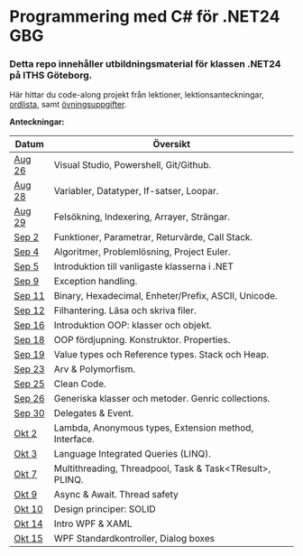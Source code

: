 # Programmering med C# för .NET24 GBG

### Detta repo innehåller utbildningsmaterial för klassen .NET24 på ITHS Göteborg.

Här hittar du code-along projekt från lektioner, lektionsanteckningar, [ordlista](https://github.com/everyloop/NET24-Csharp/blob/master/Lecture-notes/Glossary.md), samt [övningsuppgifter](https://github.com/everyloop/NET24-Csharp/blob/master/Exercises/Exercises.md).

**Anteckningar:**

| Datum  | Översikt                                                       |
|--------|----------------------------------------------------------------|
| [Aug 26][Aug26] | Visual Studio, Powershell, Git/Github.                |
| [Aug 28][Aug28] | Variabler, Datatyper, If-satser, Loopar.              |
| [Aug 29][Aug29] | Felsökning, Indexering, Arrayer, Strängar.            |
| [Sep 2][Sep2]   | Funktioner, Parametrar, Returvärde, Call Stack.       |
| [Sep 4][Sep4]   | Algoritmer, Problemlösning, Project Euler.            |
| [Sep 5][Sep5]   | Introduktion till vanligaste klasserna i .NET         |
| [Sep 9][Sep9]   | Exception handling.                                   |
| [Sep 11][Sep11] | Binary, Hexadecimal, Enheter/Prefix, ASCII, Unicode.  |
| [Sep 12][Sep12] | Filhantering. Läsa och skriva filer.                  |
| [Sep 16][Sep16] | Introduktion OOP: klasser och objekt.                 |
| [Sep 18][Sep18] | OOP fördjupning. Konstruktor. Properties.             |
| [Sep 19][Sep19] | Value types och Reference types. Stack och Heap.      |
| [Sep 23][Sep23] | Arv & Polymorfism.                                    |
| [Sep 25][Sep25] | Clean Code.                                           |
| [Sep 26][Sep26] | Generiska klasser och metoder. Genric collections.    |
| [Sep 30][Sep30] | Delegates & Event.                                    |
| [Okt 2][Okt2] | Lambda, Anonymous types, Extension method, Interface.   |
| [Okt 3][Okt3] | Language Integrated Queries (LINQ).                     |
| [Okt 7][Okt7] | Multithreading, Threadpool, Task & Task\<TResult\>, PLINQ.|
| [Okt 9][Okt9] | Async & Await. Thread safety                            |
| [Okt 10][Okt10] | Design principer: SOLID                               |
| [Okt 14][Okt14] | Intro WPF & XAML                                      |
| [Okt 15][Okt15] | WPF Standardkontroller, Dialog boxes                  |

[Aug26]: https://github.com/everyloop/NET24-Csharp/blob/master/Lecture-notes/Aug26.md
[Aug28]: https://github.com/everyloop/NET24-Csharp/blob/master/Lecture-notes/Aug28.md
[Aug29]: https://github.com/everyloop/NET24-Csharp/blob/master/Lecture-notes/Aug29.md
[Sep2]: https://github.com/everyloop/NET24-Csharp/blob/master/Lecture-notes/Sep2.md
[Sep4]: https://github.com/everyloop/NET24-Csharp/blob/master/Lecture-notes/Sep4.md
[Sep5]: https://github.com/everyloop/NET24-Csharp/blob/master/Lecture-notes/Sep5.md
[Sep9]: https://github.com/everyloop/NET24-Csharp/blob/master/Lecture-notes/Sep9.md
[Sep11]: https://github.com/everyloop/NET24-Csharp/blob/master/Lecture-notes/Sep11.md
[Sep12]: https://github.com/everyloop/NET24-Csharp/blob/master/Lecture-notes/Sep12.md
[Sep16]: https://github.com/everyloop/NET24-Csharp/blob/master/Lecture-notes/Sep16.md
[Sep18]: https://github.com/everyloop/NET24-Csharp/blob/master/Lecture-notes/Sep18.md
[Sep19]: https://github.com/everyloop/NET24-Csharp/blob/master/Lecture-notes/Sep19.md
[Sep23]: https://github.com/everyloop/NET24-Csharp/blob/master/Lecture-notes/Sep23.md
[Sep25]: https://github.com/everyloop/NET24-Csharp/blob/master/Lecture-notes/Sep25.md
[Sep26]: https://github.com/everyloop/NET24-Csharp/blob/master/Lecture-notes/Sep26.md
[Sep30]: https://github.com/everyloop/NET24-Csharp/blob/master/Lecture-notes/Sep30.md
[Okt2]: https://github.com/everyloop/NET24-Csharp/blob/master/Lecture-notes/Okt2.md
[Okt3]: https://github.com/everyloop/NET24-Csharp/blob/master/Lecture-notes/Okt3.md
[Okt7]: https://github.com/everyloop/NET24-Csharp/blob/master/Lecture-notes/Okt7.md
[Okt9]: https://github.com/everyloop/NET24-Csharp/blob/master/Lecture-notes/Okt9.md
[Okt10]: https://github.com/everyloop/NET24-Csharp/blob/master/Lecture-notes/Okt10.md
[Okt14]: https://github.com/everyloop/NET24-Csharp/blob/master/Lecture-notes/Okt14.md
[Okt15]: https://github.com/everyloop/NET24-Csharp/blob/master/Lecture-notes/Okt15.md
